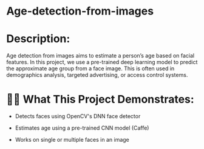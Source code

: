 # Age-detection-from-images

# Description:
Age detection from images aims to estimate a person’s age based on facial features. In this project, we use a pre-trained deep learning model to predict the approximate age group from a face image. This is often used in demographics analysis, targeted advertising, or access control systems.

# 👶🧓 What This Project Demonstrates:
* Detects faces using OpenCV's DNN face detector

* Estimates age using a pre-trained CNN model (Caffe)

* Works on single or multiple faces in an image
